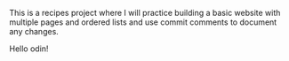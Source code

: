 This is a recipes project where I will practice building a basic website with multiple pages and ordered lists and use commit comments to document any changes.

Hello odin!